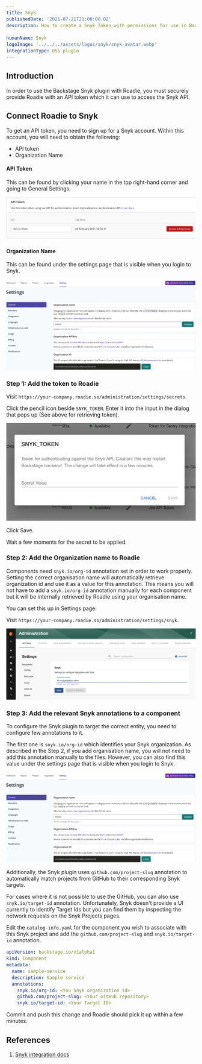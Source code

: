 ```yaml
---
title: Snyk
publishedDate: '2021-07-21T21:00:00.0Z'
description: How to create a Snyk Token with permissions for use in Backstage and apply it to Roadie.

humanName: Snyk
logoImage: '../../../assets/logos/snyk/snyk-avatar.webp'
integrationType: OSS plugin
---
```


## Introduction

In order to use the Backstage Snyk plugin with Roadie, you must securely provide Roadie with an API token which it can use to access the Snyk API.

## Connect Roadie to Snyk

To get an API token, you need to sign up for a Snyk account. Within this account, you will need to obtain the following:

 * API token
 * Organization Name

#### API Token

This can be found by clicking your name in the top right-hand corner and going to General Settings.

![API token for Snyk.](./api-token.webp)

#### Organization Name

This can be found under the settings page that is visible when you login to Snyk.

![Organization Name Snyk.](./org.webp)


### Step 1: Add the token to Roadie

Visit `https://your-company.roadie.so/administration/settings/secrets`.

Click the pencil icon beside `SNYK_TOKEN`. Enter it into the input in the dialog that pops up (See above for retrieving token).

![a dialog box with an input called Secret Value. The Snyk token is pasted inside.](./secret.webp)

Click Save.

Wait a few moments for the secret to be applied.

### Step 2: Add the Organization name to Roadie

Components need `snyk.io/org-id` annotation set in order to work properly. Setting the correct organisation name will automatically retrieve organization id and use it as a value for this annotation. 
This means you will not have to add a `snyk.io/org-id` annotation manually for each component but it will be internally retrieved by Roadie using your organisation name.

You can set this up in Settings page:

Visit `https://your-company.roadie.so/administration/settings/snyk`.

![A text field with snyk org name.](./snyk-organisation-name-settings.webp)

### Step 3: Add the relevant Snyk annotations to a component

To configure the Snyk plugin to target the correct entity, you need to configure few annotations to it.

The first one is `snyk.io/org-id` which identifies your Snyk organization. As described in the Step 2, if you add organisation name, you will not need to add this annotation manually to the files. However, you can also find this value under the settings page that is visible when you login to Snyk.

![Organization Name Snyk.](./org.webp)

Additionally, the Snyk plugin uses `github.com/project-slug` annotation to automatically match projects from GitHub to their corresponding Snyk targets. 

For cases where it is not possible to use the GitHub, you can also use `snyk.io/target-id` annotation. Unfortunately, Snyk doesn't provide a UI currently to identify Target Ids but you can find them by inspecting the network requests on the Snyk Projects pages. 

Edit the `catalog-info.yaml` for the component you wish to associate with this Snyk project and add the `github.com/project-slug` and `snyk.io/target-id` annotation.

```yaml
apiVersion: backstage.io/v1alpha1
kind: Component
metadata:
  name: sample-service
  description: Sample service
  annotations:
    snyk.io/org-id: <You Snyk organization id>
    github.com/project-slug: <Your GitHub repository>
    snyk.io/target-id: <Your Target ID>
```

Commit and push this change and Roadie should pick it up within a few minutes.

## References

1. [Snyk integration docs](https://snyk.io/blog/backstage-integration-with-the-snyk-api/)
